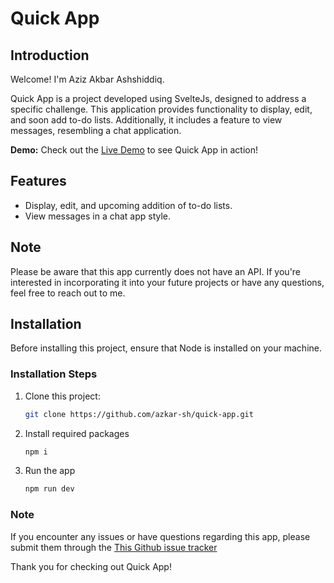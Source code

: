 # Quick App

## Introduction

Welcome! I'm Aziz Akbar Ashshiddiq.

Quick App is a project developed using SvelteJs, designed to address a specific challenge. This application provides functionality to display, edit, and soon add to-do lists. Additionally, it includes a feature to view messages, resembling a chat application.

**Demo:**
Check out the [Live Demo](https://your-quick-app.netlify.app/dashboard) to see Quick App in action!

## Features

- Display, edit, and upcoming addition of to-do lists.
- View messages in a chat app style.

## Note

Please be aware that this app currently does not have an API. If you're interested in incorporating it into your future projects or have any questions, feel free to reach out to me.

## Installation

Before installing this project, ensure that Node is installed on your machine.

### Installation Steps

1. Clone this project:

   ```bash
   git clone https://github.com/azkar-sh/quick-app.git
   ```

2. Install required packages

   ```bash
   npm i
   ```

3. Run the app

   ```bash
   npm run dev
   ```

### Note

If you encounter any issues or have questions regarding this app, please submit them through the [This Github issue tracker](https://github.com/azkar-sh/quick-app/issues/new)

Thank you for checking out Quick App!

